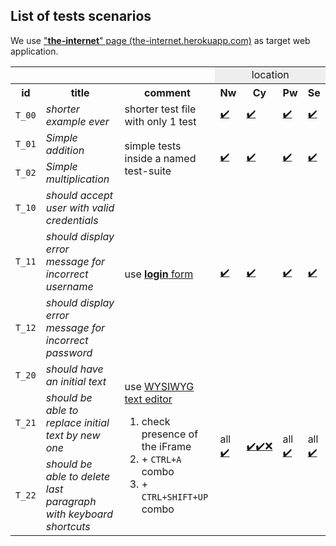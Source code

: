 ## List of tests scenarios

We use  ["**the-internet**" page (the-internet.herokuapp.com)](https://the-internet.herokuapp.com) as target web application.

<table>
    <tr>
        <td align="center" colspan="3"></td>
        <td align="center" colspan="4"
   style="background-color: #eeeeee">location</td>
    </tr>
    <tr>
        <th>id</th>
        <th>title</th>
        <th>comment</th>
        <th>Nw</th>
        <th>Cy</th>
        <th>Pw</th>
        <th>Se</th>
    </tr>
    <tr>
        <td><code>T_00</code></td>
        <td><em>shorter example ever</em></td>
        <td>shorter test file with only 1 test</td>
        <td><a href="./with-nightwatch/tests/simple/simpleSingleTest.spec.ts" >✔️</a></td>
        <td><a href="./with-cypressio/tests/simple/simpleSingleTest.spec.ts" >✔️</a></td>
        <td><a href="./with-playwright/tests/simple/simpleSingleTest.spec.ts" >✔️</a></td>
        <td><a href="./with-selenium-jest/tests/simple/simpleSingleTest.spec.ts" >✔️</a></td>
    </tr>
    <tr>
        <td><code>T_01</code></td>
        <td><em>Simple addition</em></td>
        <td rowspan="2">simple tests inside a named test-suite</td>
        <td rowspan="2"><a href="./with-nightwatch/tests/simple/simpleTestSuite.spec.ts" >✔️</a></td>
        <td rowspan="2"><a href="./with-cypressio/tests/simple/simpleTestSuite.spec.ts" >✔️</a></td>
        <td rowspan="2"><a href="./with-playwright/tests/simple/simpleTestSuite.spec.ts" >✔️</a></td>
        <td rowspan="2"><a href="./with-selenium-jest/tests/simple/simpleTestSuite.spec.ts" >✔️</a></td>
    </tr>
    <tr>
        <td><code>T_02</code></td>
        <td><em>Simple multiplication</em></td>
    </tr>
    <tr>
        <td><code>T_10</code></td>
        <td><em>should accept user with valid credentials</em></td>
        <td rowspan=3>use <a href="https://the-internet.herokuapp.com/login"><strong>login</strong> form</a</td>
        <td rowspan=3><a href="./with-nightwatch/tests/web/simpleFormLogin.spec.ts" >✔️</a></td>
        <td rowspan=3><a href="./with-cypressio/tests/web/simpleFormLogin.spec.ts" >✔️</a></td>
        <td rowspan=3><a href="./with-playwright/tests/web/simpleFormLogin.spec.ts" >✔️</a></td>
        <td rowspan=3><a href="./with-selenium-jest/tests/web/simpleFormLogin.spec.ts" >✔️</a></td>
    </tr>
    <tr>
        <td><code>T_11</code></td>
        <td><em>should display error message for incorrect username</em></td>
    </tr>
    <tr>
        <td><code>T_12</code></td>
        <td><em>should display error message for incorrect password</em></td>
    </tr>
    <tr>
        <td><code>T_20</code></td>
        <td><em>should have an initial text</em></td>
        <td rowspan=3>
            <p>
              use <a href="https://the-internet.herokuapp.com/tinymce">WYSIWYG text editor</a>
            </p>
            <ol>
                <li>check presence of the iFrame</li>
                <li>+ <code>CTRL+A</code> combo</li>
                <li>+ <code>CTRL+SHIFT+UP</code> combo</li>
            </ol>
        </td>
        <td rowspan=3>
           all <a href="./with-nightwatch/tests/web/textEditor.spec.ts" >✔️</a>
        </td>
        <td rowspan=3>
            <a href="./with-cypressio/tests/web/textEditor.spec.ts" >✔️✔️❌</a> 
        </td>
        <td rowspan=3>
            all <a href="./with-playwright/tests/web/textEditor.spec.ts" >✔️</a>
        </td>
        <td rowspan=3>
            all <a href="./with-selenium-jest/tests/web/textEditor.spec.ts" >✔️</a>
        </td>
    </tr>
    <tr>
        <td><code>T_21</code></td>
        <td><em>should be able to replace initial text by new one</em></td>
    </tr>
    <tr>
        <td><code>T_22</code></td>
        <td><em>should be able to delete last paragraph with keyboard shortcuts</em></td>
    </tr>
</table>